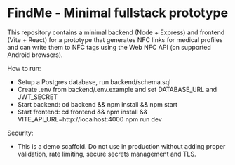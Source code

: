 FindMe - Minimal fullstack prototype
===================================

This repository contains a minimal backend (Node + Express) and frontend (Vite + React)
for a prototype that generates NFC links for medical profiles and can write them
to NFC tags using the Web NFC API (on supported Android browsers).

How to run:
- Setup a Postgres database, run backend/schema.sql
- Create .env from backend/.env.example and set DATABASE_URL and JWT_SECRET
- Start backend: cd backend && npm install && npm start
- Start frontend: cd frontend && npm install && VITE_API_URL=http://localhost:4000 npm run dev

Security:
- This is a demo scaffold. Do not use in production without adding proper validation,
  rate limiting, secure secrets management and TLS.
